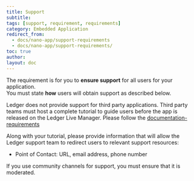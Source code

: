 ```yaml
---
title: Support
subtitle:
tags: [support, requirement, requirements]
category: Embedded Application
redirect_from: 
  - docs/nano-app/support-requirements
  - docs/nano-app/support-requirements/
toc: true
author:
layout: doc
---
```


The requirement is for you to **ensure support** for all users for your application.  
You must state **how** users will obtain support as described below.

Ledger does not provide support for third party applications. Third party teams must host a complete tutorial to guide users before the app is released on the Ledger Live Manager. Please follow the [documentation-requirements](../documentation-requirements/)

Along with your tutorial, please provide information that will allow the Ledger support team to redirect users to relevant support resources:
- Point of Contact: URL, email address, phone number

If you use community channels for support, you must ensure that it is moderated.
